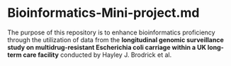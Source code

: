 # Bioinformatics-Mini-project.md
The purpose of this repository is to enhance bioinformatics proficiency through the utilization of data from the **longitudinal genomic surveillance study on multidrug-resistant Escherichia coli carriage within a UK long-term care facility** conducted by Hayley J. Brodrick et al.

